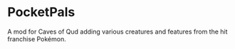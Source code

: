 # PocketPals
A mod for Caves of Qud adding various creatures and features from the hit franchise Pokémon.
